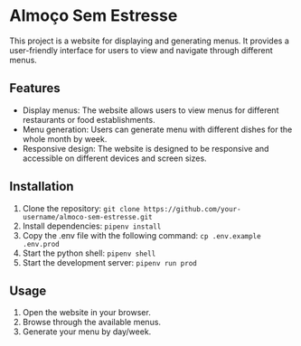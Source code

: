 # Almoço Sem Estresse

This project is a website for displaying and generating menus. It provides a user-friendly interface for users to view and navigate through different menus.

## Features

- Display menus: The website allows users to view menus for different restaurants or food establishments.
- Menu generation: Users can generate menu with different dishes for the whole month by week.
- Responsive design: The website is designed to be responsive and accessible on different devices and screen sizes.

## Installation

1. Clone the repository: `git clone https://github.com/your-username/almoco-sem-estresse.git`
2. Install dependencies: `pipenv install`
3. Copy the .env file with the following command: `cp .env.example .env.prod`
4. Start the python shell: `pipenv shell`
5. Start the development server: `pipenv run prod`

## Usage

1. Open the website in your browser.
2. Browse through the available menus.
3. Generate your menu by day/week.
